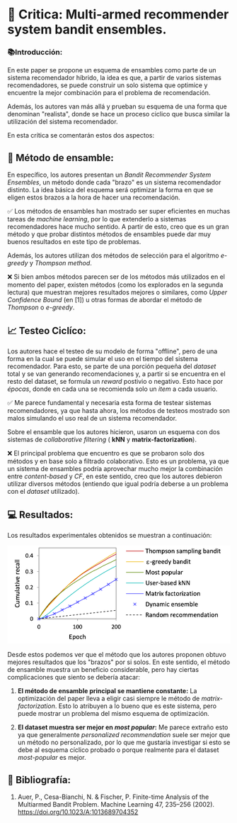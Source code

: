 # 📖 Critica: Multi-armed recommender system bandit ensembles.
 
### 📚Introducción:

En este paper se propone un esquema de ensambles como parte de un sistema recomendador híbrido, la idea es que, a partir de varios sistemas recomendadores, se puede construir un solo sistema que optimice y encuentre la mejor combinación para el problema de recomendación.

Además, los autores van más allá y prueban su esquema de una forma que denominan "realista", donde se hace un proceso ciclico que busca similar la utilización del sistema recomendador.

En esta crítica se comentarán estos dos aspectos:

## 🧾 Método de ensamble:

En específico, los autores presentan un *Bandit Recommender System Ensembles*, un método donde cada "brazo" es un sistema recomendador distinto. La idea básica del esquema será optimizar la forma en que se eligen estos brazos a la hora de hacer una recomendación.

✅ Los métodos de ensambles han mostrado ser super eficientes en muchas tareas de *machine learning*, por lo que extenderlo a sistemas recomendadores hace mucho sentido. A partir de esto, creo que es un gran método y que probar distintos métodos de ensambles puede dar muy buenos resultados en este tipo de problemas.

Además, los autores utilizan dos métodos de selección para el algoritmo *e-greedy* y *Thompson method*.

❌ Si bien ambos métodos parecen ser de los métodos más utilizados en el momento del paper, existen métodos (como los explorados en la segunda lectura) que muestran mejores resultados mejores o similares, como *Upper Confidence Bound* (en [1]) u otras formas de abordar el método de *Thompson* o *e-greedy*.

## 📈 Testeo Ciclíco:

Los autores hace el testeo de su modelo de forma "offline", pero de una forma en la cual se puede simular el uso en el tiempo del sistema recomendador. Para esto, se parte de una porción pequeña del *dataset* total y se van generando recomendaciones y, a partir si se encuentra en el resto del dataset, se formula un *reward* postivio o negativo. Esto hace por *épocas*, donde en cada una se recomienda solo un *item* a cada usuario.

✅ Me parece fundamental y necesaria esta forma de testear sistemas recomendadores, ya que hasta ahora, los métodos de testeos mostrado son malos simulando el uso real de un sistema recomendador.

Sobre el ensamble que los autores hicieron, usaron un esquema con dos sistemas de *collaborative filtering* ( **kNN** y **matrix-factorization**).

❌ El principal problema que encuentro es que se probaron solo dos métodos y en base solo a filtrado colaborativo. Esto es un problema, ya que un sistema de ensambles podría aprovechar mucho mejor la combinación entre *content-based* y *CF*, en este sentido, creo que los autores debieron utilizar diversos métodos (entiendo que igual podría deberse a un problema con el *dataset* utilizado).

## 💻 Resultados:

Los resultados experimentales obtenidos se muestran a continuación:

![picture 1](images/f833d8e93dc87c1c170ae0a09c9a0d5ad7f0b08bd9dc00f8c88764cf801dc084.png)  

Desde estos podemos ver que el método que los autores proponen obtuvo mejores resultados que los "brazos" por si solos. En este sentido, el método de ensamble muestra un beneficio considerable, pero hay ciertas complicaciones que siento se debería atacar:

1. **El método de ensamble principal se mantiene constante:** La optimización del paper lleva a eligir casi siempre le método de *matrix-factorization*. Esto lo atribuyen a lo bueno que es este sistema, pero puede mostrar un problema del mismo esquema de optimización.

2. **El dataset muestra ser mejor en _most popular_:** Me parece extraño esto ya que generalmente *personalized recommendation* suele ser mejor que un método no personalizado, por lo que me gustaría investigar si esto se debe al esquema cíclico probado o porque realmente para el dataset *most-popular* es mejor.

## 📎 Bibliografía:

1. Auer, P., Cesa-Bianchi, N. & Fischer, P. Finite-time Analysis of the Multiarmed Bandit Problem. Machine Learning 47, 235–256 (2002). https://doi.org/10.1023/A:1013689704352